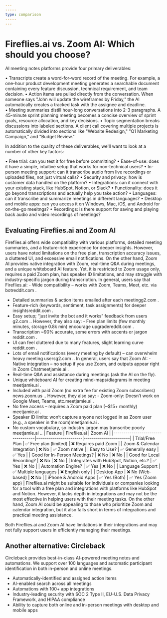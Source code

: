 ```yaml
---
-----
type: comparison
-----
---
```


# Fireflies.ai vs. Zoom AI: Which should you choose?
AI meeting notes platforms provide four primary deliverables:

• Transcripts create a word-for-word record of the meeting. For example, a one-hour product development meeting generates a searchable document containing every feature discussion, technical requirement, and team decision.
• Action items are pulled directly from the conversation. When someone says "John will update the wireframes by Friday," the AI automatically creates a tracked task with the assignee and deadline.
• Meeting summaries distill hour-long conversations into 2-3 paragraphs. A 45-minute sprint planning meeting becomes a concise overview of sprint goals, resource allocation, and key decisions.
• Topic segmentation breaks discussions into labeled sections. A client call covering multiple projects is automatically divided into sections like "Website Redesign," "Q1 Marketing Campaign," and "Budget Review."

In addition to the quality of these deliverables, we'll want to look at a number of other key factors:

• Free trial: can you test it for free before committing?
• Ease-of-use: does it have a simple, intuitive setup that works for non-technical users?
• In-person meeting support: can it transcribe audio from live recordings or uploaded files, not just virtual calls?
• Security and privacy: how is customer data handled on the platform?
• Integrations: can it connect with your existing stack, like HubSpot, Notion, or Slack?
• Functionality: does it go beyond transcriptions and actually help you take action?
• Languages: can it transcribe and summarize meetings in different languages?
• Desktop and mobile apps: can you access it on Windows, Mac, iOS, and Android for on-the-go meeitngs?
• Recordings: is there support for saving and playing back audio and video recordings of meetings?
## Evaluating Fireflies.ai and Zoom AI
Fireflies.ai offers wide compatibility with various platforms, detailed meeting summaries, and a feature-rich experience for deeper insights. However, users have noted limitations on the free plan, transcription accuracy issues, a cluttered UI, and excessive email notifications. On the other hand, Zoom AI provides native integration with Zoom, real-time Q&A during meetings, and a unique whiteboard AI feature. Yet, it is restricted to Zoom usage only, requires a paid Zoom plan, has speaker ID limitations, and may struggle with industry-specific jargon during transcription.
In general, users say that Fireflies.ai: - Wide compatibility – works with Zoom, Teams, Meet, etc. via bot​reddit.com
.
- Detailed summaries & action items emailed after each meeting​g2.com
.
- Feature-rich (keywords, sentiment, task assignments) for deeper insights​reddit.com
.
- Easy setup; “just invite the bot and it works” feedback from users​g2.com
.. However, they also say: - Free plan limits (few monthly minutes, storage 0.8k min) encourage upgrade​reddit.com
.
- Transcription ~90% accurate, some errors with accents or jargon​reddit.com
.
- UI can feel cluttered due to many features, slight learning curve​reddit.com
.
- Lots of email notifications (every meeting by default) – can overwhelm heavy meeting users​g2.com
..
In general, users say that Zoom AI: - Native integration – no setup if you use Zoom, and outputs appear right in Zoom Chat​meetjamie.ai
.
- Real-time Q&A and assistance during meetings (ask the AI on the fly).
- Unique whiteboard AI for creating mind-maps/diagrams in meeting​meetjamie.ai
.
- Included with paid Zoom (no extra fee for existing Zoom subscribers)​news.zoom.us
.. However, they also say: - Zoom-only: Doesn’t work on Google Meet, Teams, etc.​meetjamie.ai
.
- No free access – requires a Zoom paid plan (~$15+ monthly)​meetjamie.ai
.
- Speaker ID limits: won’t capture anyone not logged in as Zoom user (e.g., a speaker in the room)​meetjamie.ai
.
- No custom vocabulary, so industry jargon may transcribe poorly​meetjamie.ai
..
| Feature                           | Fireflies.ai          | Zoom AI               |
|-----------------------------------|-----------------------|-----------------------|
| Trial/Free Plan                   | ✅ Free plan (limited) | ❌ Requires paid Zoom  |
| Zoom & Calendar Integration       | ❌ No                  | ✅ Zoom native         |
| Easy to Use?                      | ✅ Generally easy      | ✅ Yes                |
| Good for In-Person Meetings?      | ❌ No                  | ❌ No                 |
| Good for Local Recording?         | ❌ No                  | ❌ No                 |
| Integrates with HubSpot, Notion, etc.? | ✅ Yes            | ❌ No                 |
| Automation Engine?                | ✅ Yes                 | ❌ No                 |
| Language Support                  | ✅ Multiple languages  | ❌ English only       |
| Desktop App                       | ❌ No (Web-based)      | ❌ No                 |
| iPhone & Android Apps             | ✅ Yes (Both)          | ✅ Yes (Zoom app)     |
Fireflies.ai might be suitable for individuals or companies looking for a tool with a free plan and integrations with platforms like HubSpot and Notion. However, it lacks depth in integrations and may not be the most effective in helping users with their meeting tasks. On the other hand, Zoom AI could be appealing to those who prioritize Zoom and calendar integration, but it also falls short in terms of integrations and practical meeting assistance.

Both Fireflies.ai and Zoom AI have limitations in their integrations and may not fully support users in efficiently managing their meetings.
## Another alternative: Circleback
Circleback provides best-in-class AI-powered meeting notes and automations. We support over 100 languages and automatic participant identification in both in-person and online meetings.


* Automatically-identified and assigned action items
* AI-enabled search across all meetings
* Automations with 100+ app integrations
* Industry-leading security with SOC 2 Type II, EU-U.S. Data Privacy Framework, and HIPAA compliance
* Ability to capture both online and in-person meetings with desktop and mobile apps
